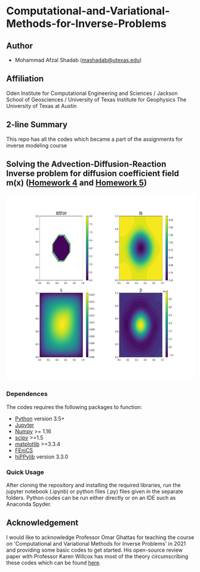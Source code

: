 # Computational-and-Variational-Methods-for-Inverse-Problems
## Author
- Mohammad Afzal Shadab (mashadab@utexas.edu)

## Affiliation
Oden Institute for Computational Engineering and Sciences / Jackson School of Geosciences / University of Texas Institute for Geophysics
The University of Texas at Austin

## 2-line Summary
This repo has all the codes which became a part of the assignments for inverse modeling course


## Solving the Advection-Diffusion-Reaction Inverse problem for diffusion coefficient field m(**x**) ([Homework 4](https://github.com/mashadab/Computational-and-Variational-Methods-for-Inverse-Problems/blob/main/HW4-Hessian-action/Provided/HW4_afzal.pdf) and [Homework 5](https://github.com/mashadab/Computational-and-Variational-Methods-for-Inverse-Problems/blob/main/HW5-transient-NewtonCG/HW5_afzal_final.pdf))
<p align="center">
<img src="./HW4-Hessian-action/Provided/Results/2_1part_a-1.png" height="500">                                            
</p>


### Dependences

The codes requires the following packages to function:
- [Python](https://www.python.org/) version 3.5+
- [Jupyter](https://jupyter.org/)
- [Numpy](http://www.numpy.org/) >= 1.16
- [scipy](https://www.scipy.org/) >=1.5
- [matplotlib](https://matplotlib.org/) >=3.3.4
- [FEniCS](https://fenicsproject.org/download/)
- [hiPPylib](https://hippylib.github.io/#latest-release) version 3.3.0


### Quick Usage
After cloning the repository and installing the required libraries, run the jupyter notebook (.ipynb) or python files (.py) files given in the separate folders. Python codes can be run either directly or on an IDE such as Anaconda Spyder.


## Acknowledgement
I would like to acknowledge Professor Omar Ghattas for teaching the course on 'Computational and Variational Methods for Inverse Problems' in 2021 and providing some basic codes to get started. His open-source review paper with Professor Karen Willcox has most of the theory circumscribing these codes which can be found [here](https://www.cambridge.org/core/services/aop-cambridge-core/content/view/C072A4B417F8C3873ED75C1D63BBB31D/S0962492921000064a.pdf/learning-physics-based-models-from-data-perspectives-from-inverse-problems-and-model-reduction.pdf).
